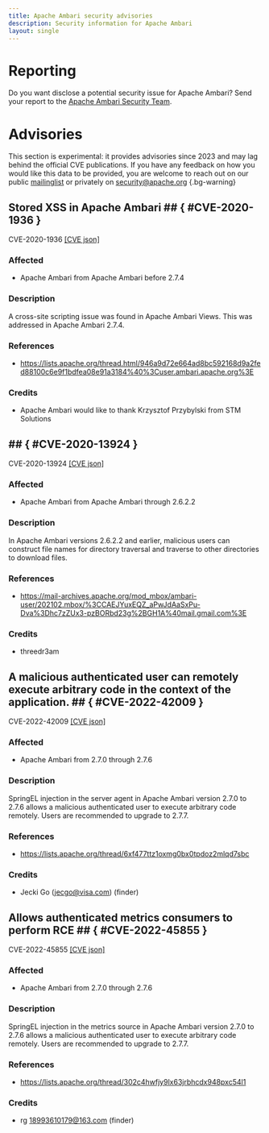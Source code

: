 ```yaml
---
title: Apache Ambari security advisories
description: Security information for Apache Ambari
layout: single
---
```


# Reporting

Do you want disclose a potential security issue for Apache Ambari? Send your report to the [Apache Ambari Security Team](mailto:security@ambari.apache.org).

# Advisories

This section is experimental: it provides advisories since 2023 and may lag behind the official CVE publications. If you have any feedback on how you would like this data to be provided, you are welcome to reach out on our public [mailinglist](/mailinglist) or privately on [security@apache.org](mailto:security@apache.org)
{.bg-warning}

## Stored XSS in Apache Ambari ## { #CVE-2020-1936 }

CVE-2020-1936 [\[CVE json\]](./CVE-2020-1936.cve.json)

### Affected

* Apache Ambari from Apache Ambari before 2.7.4


### Description

A cross-site scripting issue was found in Apache Ambari Views.  This was addressed in Apache Ambari 2.7.4.

### References
* https://lists.apache.org/thread.html/946a9d72e664ad8bc592168d9a2fed88100c6e9f1bdfea08e91a3184%40%3Cuser.ambari.apache.org%3E


### Credits
* Apache Ambari would like to thank Krzysztof Przybylski from STM Solutions


##  ## { #CVE-2020-13924 }

CVE-2020-13924 [\[CVE json\]](./CVE-2020-13924.cve.json)

### Affected

* Apache Ambari from Apache Ambari through 2.6.2.2


### Description

In Apache Ambari versions 2.6.2.2 and earlier, malicious users can construct file names for directory traversal and traverse to other directories to download files.

### References
* https://mail-archives.apache.org/mod_mbox/ambari-user/202102.mbox/%3CCAEJYuxEQZ_aPwJdAaSxPu-Dva%3Dhc7zZUx3-pzBORbd23g%2BGH1A%40mail.gmail.com%3E


### Credits
* threedr3am


## A malicious authenticated user can remotely execute arbitrary code in the context of the application. ## { #CVE-2022-42009 }

CVE-2022-42009 [\[CVE json\]](./CVE-2022-42009.cve.json)

### Affected

* Apache Ambari from 2.7.0 through 2.7.6


### Description

SpringEL injection in the server agent in Apache Ambari version 2.7.0 to 2.7.6 allows a malicious authenticated user to execute arbitrary code remotely. U<span style="background-color: rgb(255, 255, 255);">sers are recommended to upgrade to 2.7.7.</span><br>

### References
* https://lists.apache.org/thread/6xf477ttz1oxmg0bx0tpdoz2mlqd7sbc


### Credits
* Jecki Go (jecgo@visa.com) (finder)


## Allows authenticated metrics consumers to perform RCE ## { #CVE-2022-45855 }

CVE-2022-45855 [\[CVE json\]](./CVE-2022-45855.cve.json)

### Affected

* Apache Ambari from 2.7.0 through 2.7.6


### Description

SpringEL injection in the metrics source in Apache Ambari version 2.7.0 to 2.7.6 allows a malicious authenticated user to execute arbitrary code remotely.&nbsp;U<span style="background-color: rgb(255, 255, 255);">sers are recommended to upgrade to 2.7.7.</span><br>

### References
* https://lists.apache.org/thread/302c4hwfjy9lx63jrbhcdx948pxc54l1


### Credits
* rg <18993610179@163.com> (finder)
